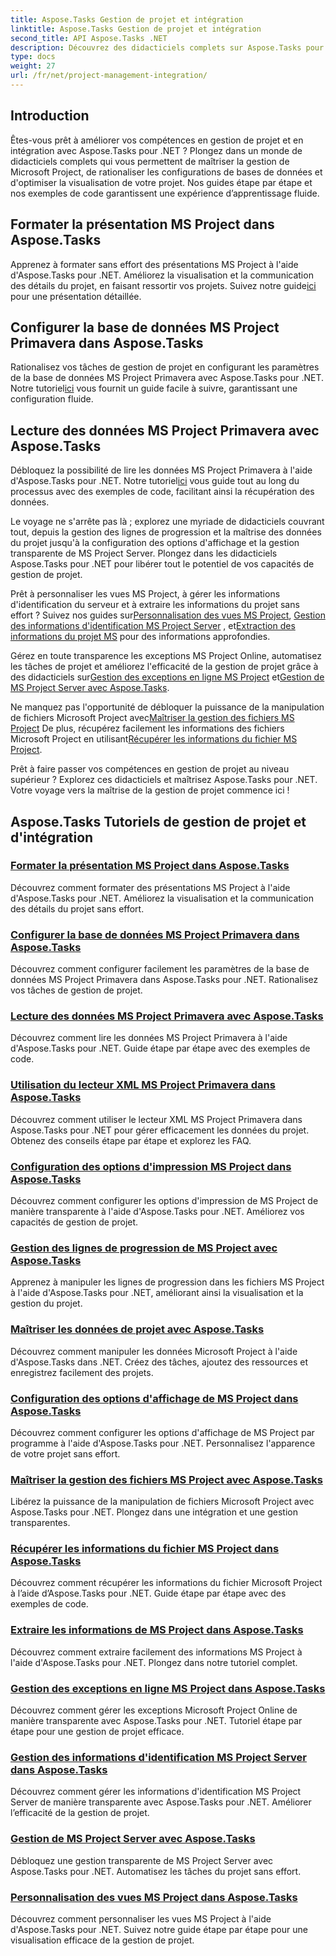 ```yaml
---
title: Aspose.Tasks Gestion de projet et intégration
linktitle: Aspose.Tasks Gestion de projet et intégration
second_title: API Aspose.Tasks .NET
description: Découvrez des didacticiels complets sur Aspose.Tasks pour .NET couvrant la gestion, l'intégration et la personnalisation de MS Project. Améliorez vos compétences en gestion de projet dès maintenant !
type: docs
weight: 27
url: /fr/net/project-management-integration/
---
```


## Introduction

Êtes-vous prêt à améliorer vos compétences en gestion de projet et en intégration avec Aspose.Tasks pour .NET ? Plongez dans un monde de didacticiels complets qui vous permettent de maîtriser la gestion de Microsoft Project, de rationaliser les configurations de bases de données et d'optimiser la visualisation de votre projet. Nos guides étape par étape et nos exemples de code garantissent une expérience d’apprentissage fluide.

## Formater la présentation MS Project dans Aspose.Tasks
Apprenez à formater sans effort des présentations MS Project à l'aide d'Aspose.Tasks pour .NET. Améliorez la visualisation et la communication des détails du projet, en faisant ressortir vos projets. Suivez notre guide[ici](./presentation-format/) pour une présentation détaillée.

## Configurer la base de données MS Project Primavera dans Aspose.Tasks
 Rationalisez vos tâches de gestion de projet en configurant les paramètres de la base de données MS Project Primavera avec Aspose.Tasks pour .NET. Notre tutoriel[ici](./primavera-database-settings/) vous fournit un guide facile à suivre, garantissant une configuration fluide.

## Lecture des données MS Project Primavera avec Aspose.Tasks
 Débloquez la possibilité de lire les données MS Project Primavera à l'aide d'Aspose.Tasks pour .NET. Notre tutoriel[ici](./primavera-data-reading/) vous guide tout au long du processus avec des exemples de code, facilitant ainsi la récupération des données.

Le voyage ne s'arrête pas là ; explorez une myriade de didacticiels couvrant tout, depuis la gestion des lignes de progression et la maîtrise des données du projet jusqu'à la configuration des options d'affichage et la gestion transparente de MS Project Server. Plongez dans les didacticiels Aspose.Tasks pour .NET pour libérer tout le potentiel de vos capacités de gestion de projet.

 Prêt à personnaliser les vues MS Project, à gérer les informations d'identification du serveur et à extraire les informations du projet sans effort ? Suivez nos guides sur[Personnalisation des vues MS Project](./project-views/), [Gestion des informations d'identification MS Project Server](./project-server-credentials/) , et[Extraction des informations du projet MS](./project-information/) pour des informations approfondies.

 Gérez en toute transparence les exceptions MS Project Online, automatisez les tâches de projet et améliorez l'efficacité de la gestion de projet grâce à des didacticiels sur[Gestion des exceptions en ligne MS Project](./project-online-exceptions/) et[Gestion de MS Project Server avec Aspose.Tasks](./project-server-management/).

 Ne manquez pas l'opportunité de débloquer la puissance de la manipulation de fichiers Microsoft Project avec[Maîtriser la gestion des fichiers MS Project](./project-file-formats/) De plus, récupérez facilement les informations des fichiers Microsoft Project en utilisant[Récupérer les informations du fichier MS Project](./project-file-information/).

Prêt à faire passer vos compétences en gestion de projet au niveau supérieur ? Explorez ces didacticiels et maîtrisez Aspose.Tasks pour .NET. Votre voyage vers la maîtrise de la gestion de projet commence ici !

## Aspose.Tasks Tutoriels de gestion de projet et d'intégration
### [Formater la présentation MS Project dans Aspose.Tasks](./presentation-format/)
Découvrez comment formater des présentations MS Project à l'aide d'Aspose.Tasks pour .NET. Améliorez la visualisation et la communication des détails du projet sans effort.
### [Configurer la base de données MS Project Primavera dans Aspose.Tasks](./primavera-database-settings/)
Découvrez comment configurer facilement les paramètres de la base de données MS Project Primavera dans Aspose.Tasks pour .NET. Rationalisez vos tâches de gestion de projet.
### [Lecture des données MS Project Primavera avec Aspose.Tasks](./primavera-data-reading/)
Découvrez comment lire les données MS Project Primavera à l'aide d'Aspose.Tasks pour .NET. Guide étape par étape avec des exemples de code.
### [Utilisation du lecteur XML MS Project Primavera dans Aspose.Tasks](./primavera-xml-reader/)
Découvrez comment utiliser le lecteur XML MS Project Primavera dans Aspose.Tasks pour .NET pour gérer efficacement les données du projet. Obtenez des conseils étape par étape et explorez les FAQ.
### [Configuration des options d'impression MS Project dans Aspose.Tasks](./print-options/)
Découvrez comment configurer les options d'impression de MS Project de manière transparente à l'aide d'Aspose.Tasks pour .NET. Améliorez vos capacités de gestion de projet.
### [Gestion des lignes de progression de MS Project avec Aspose.Tasks](./progress-lines/)
Apprenez à manipuler les lignes de progression dans les fichiers MS Project à l'aide d'Aspose.Tasks pour .NET, améliorant ainsi la visualisation et la gestion du projet.
### [Maîtriser les données de projet avec Aspose.Tasks](./project-data/)
Découvrez comment manipuler les données Microsoft Project à l'aide d'Aspose.Tasks dans .NET. Créez des tâches, ajoutez des ressources et enregistrez facilement des projets.
### [Configuration des options d'affichage de MS Project dans Aspose.Tasks](./project-display-options/)
Découvrez comment configurer les options d'affichage de MS Project par programme à l'aide d'Aspose.Tasks pour .NET. Personnalisez l'apparence de votre projet sans effort.
### [Maîtriser la gestion des fichiers MS Project avec Aspose.Tasks](./project-file-formats/)
Libérez la puissance de la manipulation de fichiers Microsoft Project avec Aspose.Tasks pour .NET. Plongez dans une intégration et une gestion transparentes.
### [Récupérer les informations du fichier MS Project dans Aspose.Tasks](./project-file-information/)
Découvrez comment récupérer les informations du fichier Microsoft Project à l’aide d’Aspose.Tasks pour .NET. Guide étape par étape avec des exemples de code.
### [Extraire les informations de MS Project dans Aspose.Tasks](./project-information/)
Découvrez comment extraire facilement des informations MS Project à l'aide d'Aspose.Tasks pour .NET. Plongez dans notre tutoriel complet.
### [Gestion des exceptions en ligne MS Project dans Aspose.Tasks](./project-online-exceptions/)
Découvrez comment gérer les exceptions Microsoft Project Online de manière transparente avec Aspose.Tasks pour .NET. Tutoriel étape par étape pour une gestion de projet efficace.
### [Gestion des informations d'identification MS Project Server dans Aspose.Tasks](./project-server-credentials/)
Découvrez comment gérer les informations d'identification MS Project Server de manière transparente avec Aspose.Tasks pour .NET. Améliorer l’efficacité de la gestion de projet.
### [Gestion de MS Project Server avec Aspose.Tasks](./project-server-management/)
Débloquez une gestion transparente de MS Project Server avec Aspose.Tasks pour .NET. Automatisez les tâches du projet sans effort.
### [Personnalisation des vues MS Project dans Aspose.Tasks](./project-views/)
Découvrez comment personnaliser les vues MS Project à l'aide d'Aspose.Tasks pour .NET. Suivez notre guide étape par étape pour une visualisation efficace de la gestion de projet.